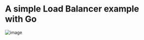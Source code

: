# A simple Load Balancer example with Go

![image](https://github.com/velicanercan/velicanercan/assets/22958833/45e826f9-3830-4683-afa5-753832a5dd35)
